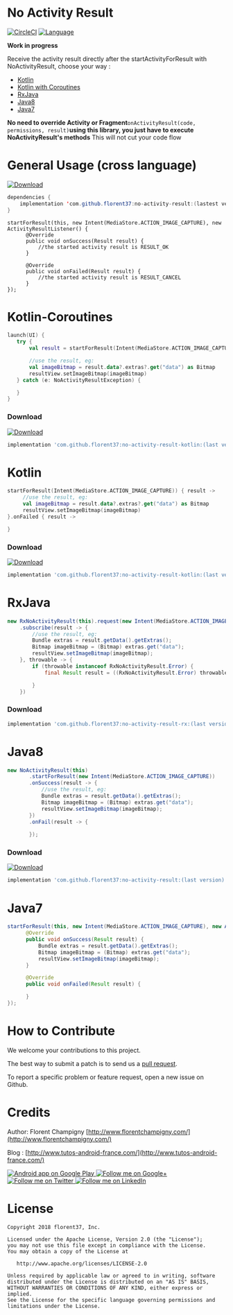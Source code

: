 No Activity Result
===================

[![CircleCI](https://circleci.com/gh/florent37/NoActivityResult/tree/master.svg?style=svg)](https://circleci.com/gh/florent37/NoActivityResult/tree/master)
[![Language](https://img.shields.io/badge/compatible-java%20%7C%20kotlin%20%7C%20rx-brightgreen.svg)](https://www.github.com/florent37/NoActivityResult)

**Work in progress**

Receive the activity result directly after the startActivityForResult with NoActivityResult, choose your way : 
- [Kotlin](https://github.com/florent37/NoActivityResult#kotlin)
- [Kotlin with Coroutines](https://github.com/florent37/NoActivityResult#kotlin-coroutines)
- [RxJava](https://github.com/florent37/NoActivityResult#rxjava)
- [Java8](https://github.com/florent37/NoActivityResult#java8)
- [Java7](https://github.com/florent37/NoActivityResult#java7)

**No need to override Activity or Fragment**`onActivityResult(code, permissions, result)`**using this library, you just have to execute NoActivityResult's methods** 
This will not cut your code flow

# General Usage (cross language)

[ ![Download](https://api.bintray.com/packages/florent37/maven/no-activity-result/images/download.svg) ](https://bintray.com/florent37/maven/no-activity-result/)
```java
dependencies {
    implementation 'com.github.florent37:no-activity-result:(lastest version)'
}
```

```
startForResult(this, new Intent(MediaStore.ACTION_IMAGE_CAPTURE), new ActivityResultListener() {
      @Override
      public void onSuccess(Result result) {
          //the started activity result is RESULT_OK
      }

      @Override
      public void onFailed(Result result) {
          //the started activity result is RESULT_CANCEL
      }
});
```

# Kotlin-Coroutines

```kotlin
launch(UI) {
   try {
       val result = startForResult(Intent(MediaStore.ACTION_IMAGE_CAPTURE))

       //use the result, eg:
       val imageBitmap = result.data?.extras?.get("data") as Bitmap
       resultView.setImageBitmap(imageBitmap)
   } catch (e: NoActivityResultException) {

   }
}
```

### Download 

[ ![Download](https://api.bintray.com/packages/florent37/maven/no-activity-result/images/download.svg) ](https://bintray.com/florent37/maven/no-activity-result/)
```groovy
implementation 'com.github.florent37:no-activity-result-kotlin:(last version)'
```

# Kotlin

```kotlin
startForResult(Intent(MediaStore.ACTION_IMAGE_CAPTURE)) { result ->
     //use the result, eg:
     val imageBitmap = result.data?.extras?.get("data") as Bitmap
     resultView.setImageBitmap(imageBitmap)
}.onFailed { result ->

}
```

### Download 

[ ![Download](https://api.bintray.com/packages/florent37/maven/no-activity-result/images/download.svg) ](https://bintray.com/florent37/maven/no-activity-result/)
```groovy
implementation 'com.github.florent37:no-activity-result-kotlin:(last version)'
```

# RxJava

```java
new RxNoActivityResult(this).request(new Intent(MediaStore.ACTION_IMAGE_CAPTURE)))
    .subscribe(result -> {
        //use the result, eg:
        Bundle extras = result.getData().getExtras();
        Bitmap imageBitmap = (Bitmap) extras.get("data");
        resultView.setImageBitmap(imageBitmap);
    }, throwable -> {
        if (throwable instanceof RxNoActivityResult.Error) {
            final Result result = ((RxNoActivityResult.Error) throwable).getResult();

        }
    })
```

### Download 
```groovy
implementation 'com.github.florent37:no-activity-result-rx:(last version)'
```

# Java8

```java
new NoActivityResult(this)
       .startForResult(new Intent(MediaStore.ACTION_IMAGE_CAPTURE))
       .onSuccess(result -> {
           //use the result, eg:
           Bundle extras = result.getData().getExtras();
           Bitmap imageBitmap = (Bitmap) extras.get("data");
           resultView.setImageBitmap(imageBitmap);
       })
       .onFail(result -> {
            
       });
```

### Download
 
[ ![Download](https://api.bintray.com/packages/florent37/maven/no-activity-result/images/download.svg) ](https://bintray.com/florent37/maven/no-activity-result/)
```groovy
implementation 'com.github.florent37:no-activity-result:(last version)'
```
 
# Java7

```java
startForResult(this, new Intent(MediaStore.ACTION_IMAGE_CAPTURE), new ActivityResultListener() {
      @Override
      public void onSuccess(Result result) {
          Bundle extras = result.getData().getExtras();
          Bitmap imageBitmap = (Bitmap) extras.get("data");
          resultView.setImageBitmap(imageBitmap);
      }

      @Override
      public void onFailed(Result result) {

      }
});
```

# How to Contribute

We welcome your contributions to this project. 

The best way to submit a patch is to send us a [pull request](https://help.github.com/articles/about-pull-requests/). 

To report a specific problem or feature request, open a new issue on Github. 

# Credits

Author: Florent Champigny [http://www.florentchampigny.com/](http://www.florentchampigny.com/)

Blog : [http://www.tutos-android-france.com/](http://www.tutos-android-france.com/)

<a href="https://goo.gl/WXW8Dc">
  <img alt="Android app on Google Play" src="https://developer.android.com/images/brand/en_app_rgb_wo_45.png" />
</a>

<a href="https://plus.google.com/+florentchampigny">
  <img alt="Follow me on Google+"
       src="https://raw.githubusercontent.com/florent37/DaVinci/master/mobile/src/main/res/drawable-hdpi/gplus.png" />
</a>
<a href="https://twitter.com/florent_champ">
  <img alt="Follow me on Twitter"
       src="https://raw.githubusercontent.com/florent37/DaVinci/master/mobile/src/main/res/drawable-hdpi/twitter.png" />
</a>
<a href="https://www.linkedin.com/in/florentchampigny">
  <img alt="Follow me on LinkedIn"
       src="https://raw.githubusercontent.com/florent37/DaVinci/master/mobile/src/main/res/drawable-hdpi/linkedin.png" />
</a>

# License

    Copyright 2018 florent37, Inc.

    Licensed under the Apache License, Version 2.0 (the "License");
    you may not use this file except in compliance with the License.
    You may obtain a copy of the License at

       http://www.apache.org/licenses/LICENSE-2.0

    Unless required by applicable law or agreed to in writing, software
    distributed under the License is distributed on an "AS IS" BASIS,
    WITHOUT WARRANTIES OR CONDITIONS OF ANY KIND, either express or implied.
    See the License for the specific language governing permissions and
    limitations under the License.
